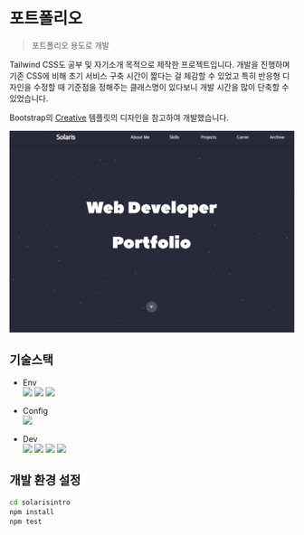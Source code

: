 # 포트폴리오
> 포트폴리오 용도로 개발

Tailwind CSS도 공부 및 자기소개 목적으로 제작한 프로젝트입니다.
개발을 진행하며 기존 CSS에 비해 초기 서비스 구축 시간이 짧다는 걸 체감할 수 있었고 특히 반응형 디자인을 수정할 때 기준점을 정해주는 클래스명이 있다보니 개발 시간을 많이 단축할 수 있었습니다.

Bootstrap의 [Creative](https://startbootstrap.com/theme/creative) 템플릿의 디자인을 참고하여 개발했습니다.

![](./solarisintro/src/assets/Img/ppImg1.png)

## 기술스택
* Env  
    <img src="https://img.shields.io/badge/visualstudiocode-007ACC?style=for-the-badge&logo=visualstudiocode&logoColor=white">
    <img src="https://img.shields.io/badge/git-F05032?style=for-the-badge&logo=git&logoColor=white">
    <img src="https://img.shields.io/badge/github-181717?style=for-the-badge&logo=github&logoColor=white">  
      
*  Config  
    <img src="https://img.shields.io/badge/npm-CB3837?style=for-the-badge&logo=npm&logoColor=white">  
* Dev  
    <img src="https://img.shields.io/badge/javascript-F7DF1E?style=for-the-badge&logo=javascript&logoColor=white">
    <img src="https://img.shields.io/badge/React-61DAFB?style=for-the-badge&logo=React&logoColor=white">
    <img src="https://img.shields.io/badge/typescript-3178C6?style=for-the-badge&logo=typescript&logoColor=white">
    <img src="https://img.shields.io/badge/tailwindcss-06B6D4?style=for-the-badge&logo=tailwindcss&logoColor=white">
## 개발 환경 설정

```sh
cd solarisintro
npm install
npm test
```
